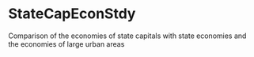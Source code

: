 # StateCapEconStdy
Comparison of the economies of state capitals with state economies and the economies of large urban areas
